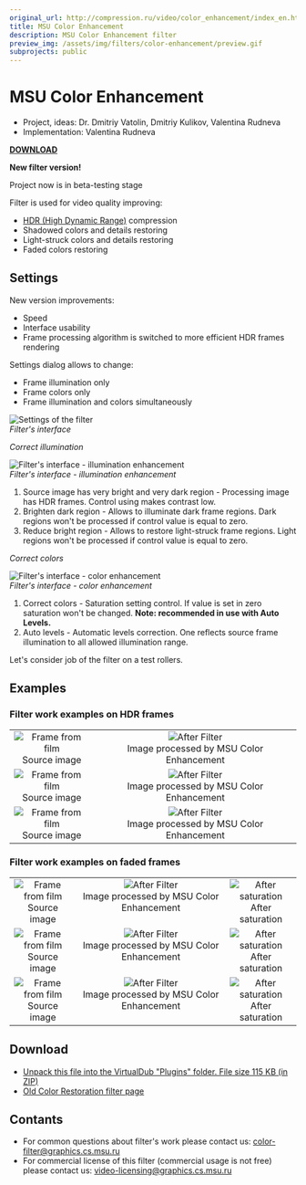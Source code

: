 ```yaml
---
original_url: http://compression.ru/video/color_enhancement/index_en.html
title: MSU Color Enhancement
description: MSU Color Enhancement filter
preview_img: /assets/img/filters/color-enhancement/preview.gif
subprojects: public
---
```


# MSU Color Enhancement 

* Project, ideas: Dr. Dmitriy Vatolin, Dmitriy Kulikov, Valentina Rudneva  
* Implementation: Valentina Rudneva

[**DOWNLOAD**](http://compression.ru/video/color_enhancement/src/msu_color_enhancement.zip) 

**New filter version!**

Project now is in beta-testing stage

Filter is used for video quality improving:

- [HDR (High Dynamic
  Range)](http://en.wikipedia.org/wiki/High_dynamic_range_imaging)
  compression
- Shadowed colors and details restoring
- Light-struck colors and details restoring
- Faded colors restoring

## Settings

New version improvements:

- Speed
- Interface usability
- Frame processing algorithm is switched to more efficient HDR frames
  rendering

Settings dialog allows to change:

- Frame illumination only
- Frame colors only
- Frame illumination and colors simultaneously

<div class="center">
    <div>
        <img src="/assets/img/filters/color-enhancement/filter.jpg" alt="Settings of the filter"><br>
        <i>Filter's interface</i>
    </div>
</div>

*Correct illumination*

<div class="center">
    <div>
        <img src="/assets/img/filters/color-enhancement/filter_illumination.jpg" alt="Filter's interface - illumination enhancement"><br>
        <i>Filter's interface - illumination enhancement</i>
    </div>
</div>

1. Source image has very bright and very dark region - Processing image
   has HDR frames. Control using makes contrast low.
2. Brighten dark region - Allows to illuminate dark frame regions. Dark
   regions won't be processed if control value is equal to zero.
3. Reduce bright region - Allows to restore light-struck frame regions.
   Light regions won't be processed if control value is equal to zero.

*Correct colors*

<div class="center">
    <div>
        <img src="/assets/img/filters/color-enhancement/filter_color.jpg" alt="Filter's interface - color enhancement"><br>
        <i>Filter's interface - color enhancement</i>
    </div>
</div>

1. Correct colors - Saturation setting control. If value is set in zero
   saturation won't be changed. **Note: recommended in use with Auto
   Levels.**
2. Auto levels - Automatic levels correction. One reflects source frame
   illumination to all allowed illumination range.

Let's consider job of the filter on a test rollers.

## Examples

### Filter work examples on HDR frames

<table style="text-align: center">
<tbody>
<tr>
<td><img src="/assets/img/filters/color-enhancement/example1_before.jpg" alt="Frame from film" id="IMG2" /><br />
Source image</td>
<td><img src="/assets/img/filters/color-enhancement/example1_after.jpg" alt="After Filter" /><br />
Image processed by MSU Color Enhancement</td>
</tr>

<tr>
<td><img src="/assets/img/filters/color-enhancement/example2_before.jpg" alt="Frame from film" /><br />
Source image</td>
<td><img src="/assets/img/filters/color-enhancement/example2_after.jpg" alt="After Filter" /><br />
Image processed by MSU Color Enhancement</td>
</tr>

<tr>
<td><img src="/assets/img/filters/color-enhancement/example3_before.jpg" alt="Frame from film" /><br />
Source image</td>
<td><img src="/assets/img/filters/color-enhancement/example3_after.jpg" alt="After Filter" /><br />
Image processed by MSU Color Enhancement</td>
</tr>
</tbody>
</table>

### Filter work examples on faded frames

<table style="text-align: center">
<tbody>
<tr style="vertical-align: top">
<td><img src="/assets/img/filters/color-enhancement/example4_before.jpg" alt="Frame from film" id="IMG2" /><br />
Source image</td>
<td><img src="/assets/img/filters/color-enhancement/example4_after.jpg" alt="After Filter" /><br />
Image processed by MSU Color Enhancement</td>
<td><img src="/assets/img/filters/color-enhancement/example4_saturation.jpg" alt="After saturation" /><br />
After saturation</td>
</tr>

<tr style="vertical-align: top">
<td><img src="/assets/img/filters/color-enhancement/example5_before.jpg" alt="Frame from film" id="IMG2" /><br />
Source image</td>
<td><img src="/assets/img/filters/color-enhancement/example5_after.jpg" alt="After Filter" /><br />
Image processed by MSU Color Enhancement</td>
<td><img src="/assets/img/filters/color-enhancement/example5_saturation.jpg" alt="After saturation" /><br />
After saturation</td>
</tr>

<tr style="vertical-align: top">
<td><img src="/assets/img/filters/color-enhancement/example6_before.jpg" alt="Frame from film" id="IMG2" /><br />
Source image</td>
<td><img src="/assets/img/filters/color-enhancement/example6_after.jpg" alt="After Filter" /><br />
Image processed by MSU Color Enhancement</td>
<td><img src="/assets/img/filters/color-enhancement/example6_saturation.jpg" alt="After saturation" /><br />
After saturation</td>
</tr>
</tbody>
</table>

## Download

- [Unpack this file into the VirtualDub "Plugins" folder. File size
  115 KB (in
  ZIP)](http://compression.ru/video/color_enhancement/src/msu_color_enhancement.zip)
- [Old Color Restoration filter
  page](/video_filters/old-color-restoration.html)

## Contants

* For common questions about filter's work please contact us: <color-filter@graphics.cs.msu.ru>
* For commercial license of this filter (commercial usage is not free) please contact us: <video-licensing@graphics.cs.msu.ru>
